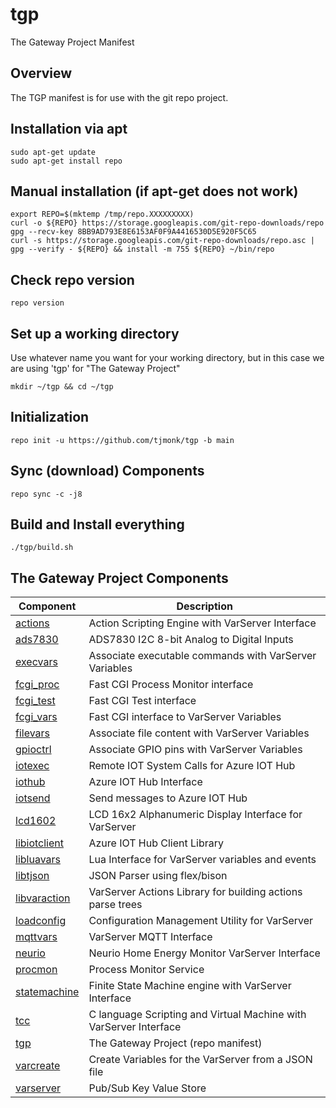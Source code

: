 # tgp
The Gateway Project Manifest

## Overview

The TGP manifest is for use with the git repo project.

## Installation via apt

```
sudo apt-get update
sudo apt-get install repo
```

## Manual installation (if apt-get does not work)

```
export REPO=$(mktemp /tmp/repo.XXXXXXXXX)
curl -o ${REPO} https://storage.googleapis.com/git-repo-downloads/repo
gpg --recv-key 8BB9AD793E8E6153AF0F9A4416530D5E920F5C65
curl -s https://storage.googleapis.com/git-repo-downloads/repo.asc | gpg --verify - ${REPO} && install -m 755 ${REPO} ~/bin/repo
```

## Check repo version

```
repo version
```

## Set up a working directory

Use whatever name you want for your working directory, but in this case
we are using 'tgp' for "The Gateway Project"

```
mkdir ~/tgp && cd ~/tgp
```

## Initialization

```
repo init -u https://github.com/tjmonk/tgp -b main
```

## Sync (download) Components

```
repo sync -c -j8
```

## Build and Install everything

```
./tgp/build.sh
```

## The Gateway Project Components

| Component | Description |
|---|---|
| [actions](https://github.com/tjmonk/actions) | Action Scripting Engine with VarServer Interface |
| [ads7830](https://github.com/tjmonk/ads7830) | ADS7830 I2C 8-bit Analog to Digital Inputs |
| [execvars](https://github.com/tjmonk/execvars) | Associate executable commands with VarServer Variables |
| [fcgi_proc](https://github.com/tjmonk/fcgi_proc) | Fast CGI Process Monitor interface |
| [fcgi_test](https://github.com/tjmonk/fcgi_test) | Fast CGI Test interface |
| [fcgi_vars](https://github.com/tjmonk/fcgi_vars) | Fast CGI interface to VarServer Variables |
| [filevars](https://github.com/tjmonk/filevars) | Associate file content with VarServer Variables |
| [gpioctrl](https://github.com/tjmonk/gpioctrl) | Associate GPIO pins with VarServer Variables |
| [iotexec](https://github.com/tjmonk/iotexec) | Remote IOT System Calls for Azure IOT Hub |
| [iothub](https://github.com/tjmonk/iothub) | Azure IOT Hub Interface |
| [iotsend](https://github.com/tjmonk/iotsend) | Send messages to Azure IOT Hub |
| [lcd1602](https://github.com/tjmonk/lcd1602) | LCD 16x2 Alphanumeric Display Interface for VarServer |
| [libiotclient](https://github.com/tjmonk/libiotclient) | Azure IOT Hub Client Library |
| [libluavars](https://github.com/tjmonk/libluavars) | Lua Interface for VarServer variables and events |
| [libtjson](https://github.com/tjmonk/libtjson) | JSON Parser using flex/bison |
| [libvaraction](https://github.com/tjmonk/libvaraction) | VarServer Actions Library for building actions parse trees |
| [loadconfig](https://github.com/tjmonk/loadconfig) | Configuration Management Utility for VarServer |
| [mqttvars](https://github.com/tjmonk/mqttvars) | VarServer MQTT Interface |
| [neurio](https://github.com/tjmonk/neurio) | Neurio Home Energy Monitor VarServer Interface |
| [procmon](https://github.com/tjmonk/procmon) | Process Monitor Service |
| [statemachine](https://github.com/tjmonk/statemachine) | Finite State Machine engine with VarServer Interface |
| [tcc](https://github.com/tjmonk/tcc) | C language Scripting and Virtual Machine with VarServer Interface |
| [tgp](https://github.com/tjmonk/tgp) | The Gateway Project (repo manifest) |
| [varcreate](https://github.com/tjmonk/varcreate) | Create Variables for the VarServer from a JSON file |
| [varserver](https://github.com/tjmonk/varserver) | Pub/Sub Key Value Store |


